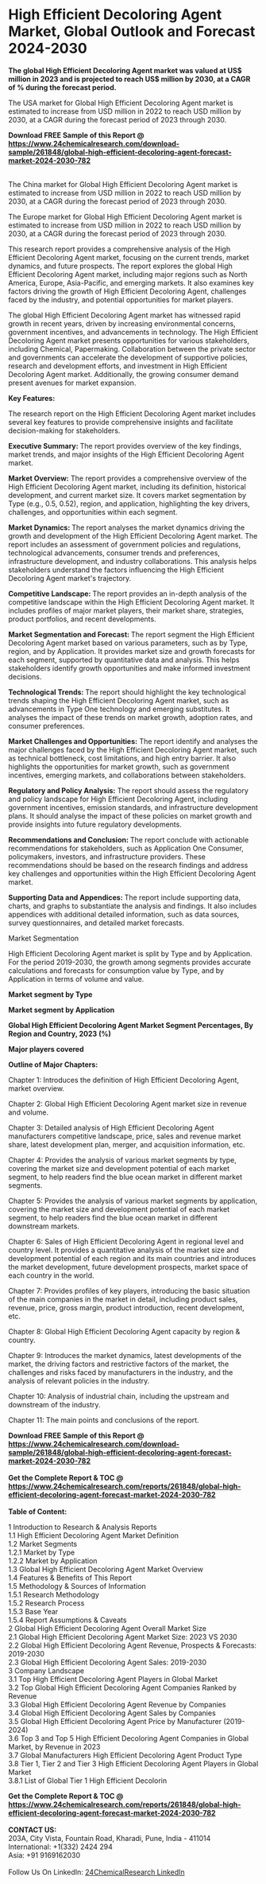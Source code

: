 <h1>High Efficient Decoloring Agent Market, Global Outlook and Forecast 2024-2030</h1><p><strong>The global High Efficient Decoloring Agent market was valued at US$ million in 2023 and is projected to reach US$ million by 2030, at a CAGR of % during the forecast period.</strong></p><p>
</p><p>The USA market for Global High Efficient Decoloring Agent market is estimated to increase from USD million in 2022 to reach USD million by 2030, at a CAGR during the forecast period of 2023 through 2030.</p><div><b>Download FREE Sample of this Report @ 
            <a href="https://www.24chemicalresearch.com/download-sample/261848/global-high-efficient-decoloring-agent-forecast-market-2024-2030-782">
            https://www.24chemicalresearch.com/download-sample/261848/global-high-efficient-decoloring-agent-forecast-market-2024-2030-782</a></b></div><br><p>
</p><p>The China market for Global High Efficient Decoloring Agent market is estimated to increase from USD million in 2022 to reach USD million by 2030, at a CAGR during the forecast period of 2023 through 2030.</p><p>
</p><p>The Europe market for Global High Efficient Decoloring Agent market is estimated to increase from USD million in 2022 to reach USD million by 2030, at a CAGR during the forecast period of 2023 through 2030.</p><p>
</p><p>This research report provides a comprehensive analysis of the High Efficient Decoloring Agent market, focusing on the current trends, market dynamics, and future prospects. The report explores the global High Efficient Decoloring Agent market, including major regions such as North America, Europe, Asia-Pacific, and emerging markets. It also examines key factors driving the growth of High Efficient Decoloring Agent, challenges faced by the industry, and potential opportunities for market players.</p><p>
The global High Efficient Decoloring Agent market has witnessed rapid growth in recent years, driven by increasing environmental concerns, government incentives, and advancements in technology. The High Efficient Decoloring Agent market presents opportunities for various stakeholders, including Chemical, Papermaking. Collaboration between the private sector and governments can accelerate the development of supportive policies, research and development efforts, and investment in High Efficient Decoloring Agent market. Additionally, the growing consumer demand present avenues for market expansion.</p><p>
<strong>Key Features:</strong></p><p>
The research report on the High Efficient Decoloring Agent market includes several key features to provide comprehensive insights and facilitate decision-making for stakeholders.</p><p>
<strong>Executive Summary: </strong>The report provides overview of the key findings, market trends, and major insights of the High Efficient Decoloring Agent market.</p><p>
<strong>Market Overview:</strong> The report provides a comprehensive overview of the High Efficient Decoloring Agent market, including its definition, historical development, and current market size. It covers market segmentation by Type (e.g., 0.5, 0.52), region, and application, highlighting the key drivers, challenges, and opportunities within each segment.</p><p>
<strong>Market Dynamics: </strong>The report analyses the market dynamics driving the growth and development of the High Efficient Decoloring Agent market. The report includes an assessment of government policies and regulations, technological advancements, consumer trends and preferences, infrastructure development, and industry collaborations. This analysis helps stakeholders understand the factors influencing the High Efficient Decoloring Agent market's trajectory.</p><p>
<strong>Competitive Landscape: </strong>The report provides an in-depth analysis of the competitive landscape within the High Efficient Decoloring Agent market. It includes profiles of major market players, their market share, strategies, product portfolios, and recent developments.</p><p>
<strong>Market Segmentation and Forecast: </strong>The report segment the High Efficient Decoloring Agent market based on various parameters, such as by Type, region, and by Application. It provides market size and growth forecasts for each segment, supported by quantitative data and analysis. This helps stakeholders identify growth opportunities and make informed investment decisions.</p><p>
<strong>Technological Trends: </strong>The report should highlight the key technological trends shaping the High Efficient Decoloring Agent market, such as advancements in Type One technology and emerging substitutes. It analyses the impact of these trends on market growth, adoption rates, and consumer preferences.</p><p>
<strong>Market Challenges and Opportunities:</strong> The report identify and analyses the major challenges faced by the High Efficient Decoloring Agent market, such as technical bottleneck, cost limitations, and high entry barrier. It also highlights the opportunities for market growth, such as government incentives, emerging markets, and collaborations between stakeholders.</p><p>
<strong>Regulatory and Policy Analysis:</strong> The report should assess the regulatory and policy landscape for High Efficient Decoloring Agent, including government incentives, emission standards, and infrastructure development plans. It should analyse the impact of these policies on market growth and provide insights into future regulatory developments.</p><p>
<strong>Recommendations and Conclusion: </strong>The report conclude with actionable recommendations for stakeholders, such as Application One Consumer, policymakers, investors, and infrastructure providers. These recommendations should be based on the research findings and address key challenges and opportunities within the High Efficient Decoloring Agent market.</p><p>
<strong>Supporting Data and Appendices: </strong>The report include supporting data, charts, and graphs to substantiate the analysis and findings. It also includes appendices with additional detailed information, such as data sources, survey questionnaires, and detailed market forecasts.</p><p>
Market Segmentation</p><p>
High Efficient Decoloring Agent market is split by Type and by Application. For the period 2019-2030, the growth among segments provides accurate calculations and forecasts for consumption value by Type, and by Application in terms of volume and value.</p><p>
<strong>Market segment by Type</strong></p><p>
</p><p>
</p><p><strong>Market segment by Application</strong></p><p>
</p><p>
</p><p><strong>Global High Efficient Decoloring Agent Market Segment Percentages, By Region and Country, 2023 (%)</strong></p><p>
</p><p>
</p><p></p><p>
</p><p><strong>Major players covered</strong></p><p>
</p><p>
</p><p><strong>Outline of Major Chapters:</strong></p><p>
Chapter 1: Introduces the definition of High Efficient Decoloring Agent, market overview.</p><p>
Chapter 2: Global High Efficient Decoloring Agent market size in revenue and volume.</p><p>
Chapter 3: Detailed analysis of High Efficient Decoloring Agent manufacturers competitive landscape, price, sales and revenue market share, latest development plan, merger, and acquisition information, etc.</p><p>
Chapter 4: Provides the analysis of various market segments by type, covering the market size and development potential of each market segment, to help readers find the blue ocean market in different market segments.</p><p>
Chapter 5: Provides the analysis of various market segments by application, covering the market size and development potential of each market segment, to help readers find the blue ocean market in different downstream markets.</p><p>
Chapter 6: Sales of High Efficient Decoloring Agent in regional level and country level. It provides a quantitative analysis of the market size and development potential of each region and its main countries and introduces the market development, future development prospects, market space of each country in the world.</p><p>
Chapter 7: Provides profiles of key players, introducing the basic situation of the main companies in the market in detail, including product sales, revenue, price, gross margin, product introduction, recent development, etc.</p><p>
Chapter 8: Global High Efficient Decoloring Agent capacity by region &amp; country.</p><p>
Chapter 9: Introduces the market dynamics, latest developments of the market, the driving factors and restrictive factors of the market, the challenges and risks faced by manufacturers in the industry, and the analysis of relevant policies in the industry.</p><p>
Chapter 10: Analysis of industrial chain, including the upstream and downstream of the industry.</p><p>
Chapter 11: The main points and conclusions of the report.</p><div><b>Download FREE Sample of this Report @ 
            <a href="https://www.24chemicalresearch.com/download-sample/261848/global-high-efficient-decoloring-agent-forecast-market-2024-2030-782">
            https://www.24chemicalresearch.com/download-sample/261848/global-high-efficient-decoloring-agent-forecast-market-2024-2030-782</a></b></div><br><div><b>Get the Complete Report & TOC @ 
            <a href="https://www.24chemicalresearch.com/reports/261848/global-high-efficient-decoloring-agent-forecast-market-2024-2030-782">
            https://www.24chemicalresearch.com/reports/261848/global-high-efficient-decoloring-agent-forecast-market-2024-2030-782</a></b></div><br>
            <b>Table of Content:</b><p>1 Introduction to Research & Analysis Reports<br />
    1.1 High Efficient Decoloring Agent Market Definition<br />
    1.2 Market Segments<br />
        1.2.1 Market by Type<br />
        1.2.2 Market by Application<br />
    1.3 Global High Efficient Decoloring Agent Market Overview<br />
    1.4 Features & Benefits of This Report<br />
    1.5 Methodology & Sources of Information<br />
        1.5.1 Research Methodology<br />
        1.5.2 Research Process<br />
        1.5.3 Base Year<br />
        1.5.4 Report Assumptions & Caveats<br />
2 Global High Efficient Decoloring Agent Overall Market Size<br />
    2.1 Global High Efficient Decoloring Agent Market Size: 2023 VS 2030<br />
    2.2 Global High Efficient Decoloring Agent Revenue, Prospects & Forecasts: 2019-2030<br />
    2.3 Global High Efficient Decoloring Agent Sales: 2019-2030<br />
3 Company Landscape<br />
    3.1 Top High Efficient Decoloring Agent Players in Global Market<br />
    3.2 Top Global High Efficient Decoloring Agent Companies Ranked by Revenue<br />
    3.3 Global High Efficient Decoloring Agent Revenue by Companies<br />
    3.4 Global High Efficient Decoloring Agent Sales by Companies<br />
    3.5 Global High Efficient Decoloring Agent Price by Manufacturer (2019-2024)<br />
    3.6 Top 3 and Top 5 High Efficient Decoloring Agent Companies in Global Market, by Revenue in 2023<br />
    3.7 Global Manufacturers High Efficient Decoloring Agent Product Type<br />
    3.8 Tier 1, Tier 2 and Tier 3 High Efficient Decoloring Agent Players in Global Market<br />
        3.8.1 List of Global Tier 1 High Efficient Decolorin</p><div><b>Get the Complete Report & TOC @ 
            <a href="https://www.24chemicalresearch.com/reports/261848/global-high-efficient-decoloring-agent-forecast-market-2024-2030-782">
            https://www.24chemicalresearch.com/reports/261848/global-high-efficient-decoloring-agent-forecast-market-2024-2030-782</a></b></div><br><b>CONTACT US:</b><br>
            203A, City Vista, Fountain Road, Kharadi, Pune, India - 411014<br>
            International: +1(332) 2424 294<br>
            Asia: +91 9169162030 <br><br>
            Follow Us On LinkedIn: <a href="https://www.linkedin.com/company/24chemicalresearch/">24ChemicalResearch LinkedIn</a>